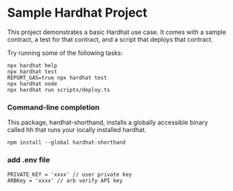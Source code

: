 # Sample Hardhat Project

This project demonstrates a basic Hardhat use case. It comes with a sample contract, a test for that contract, and a script that deploys that contract.

Try running some of the following tasks:

```shell
npx hardhat help
npx hardhat test
REPORT_GAS=true npx hardhat test
npx hardhat node
npx hardhat run scripts/deploy.ts
```

### Command-line completion

This package, hardhat-shorthand, installs a globally accessible binary called hh that runs your locally installed hardhat.

```shell
npm install --global hardhat-shorthand
```

### add .env file
```shell
PRIVATE_KEY = 'xxxx' // user private key
ARBKey = 'xxxx' // arb verify API key
```